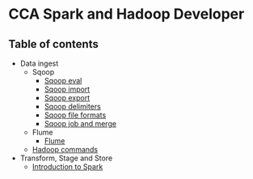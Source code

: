 # CCA Spark and Hadoop Developer


## Table of contents

* Data ingest
  * Sqoop
    * [Sqoop eval](Ingest/01_sqoop_eval.md)
    * [Sqoop import](Ingest/02_sqoop_import.md)
    * [Sqoop export](Ingest/03_sqoop_export.md)
    * [Sqoop delimiters](Ingest/04_sqoop_delimiters.md)
    * [Sqoop file formats](Ingest/05_sqoop_file_formats.md)
    * [Sqoop job and merge](Ingest/06_sqoop_job_merge.md)
  * Flume
    * [Flume](Ingest/01_flume.md)
  * [Hadoop commands](Ingest/01_hadoop_ingest.md)
* Transform, Stage and Store
  * [Introduction to Spark](ETL/01_spark_intro.md)
